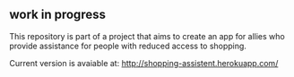 

## work in progress

This repository is part of a project that aims to create an app for allies who provide assistance for people with reduced access to shopping. 

Current version is avaiable at: http://shopping-assistent.herokuapp.com/
